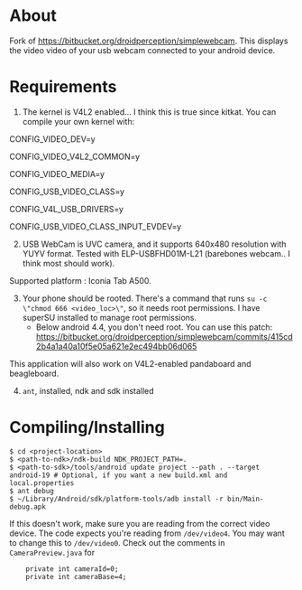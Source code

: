 # About
Fork of https://bitbucket.org/droidperception/simplewebcam. This displays the video video of your usb webcam connected to your android device.

# Requirements
1) The kernel is V4L2 enabled... I think this is true since kitkat. You can compile your own kernel with:

 CONFIG_VIDEO_DEV=y

 CONFIG_VIDEO_V4L2_COMMON=y

 CONFIG_VIDEO_MEDIA=y

 CONFIG_USB_VIDEO_CLASS=y

 CONFIG_V4L_USB_DRIVERS=y

 CONFIG_USB_VIDEO_CLASS_INPUT_EVDEV=y

2) USB WebCam is UVC camera, and it supports 640x480 resolution with YUYV format. Tested with ELP-USBFHD01M-L21 (barebones webcam.. I think most should work).

Supported platform : Iconia Tab A500.

3) Your phone should be rooted. There's a command that runs `su -c \"chmod 666 <video_loc>\"`, so it needs root permissions. I have superSU installed to manage root permissions.
   - Below android 4.4, you don't need root. You can use this patch: https://bitbucket.org/droidperception/simplewebcam/commits/415cd2b4a1a40a10f5e05a621e2ec494bb06d065

 This application will also work on V4L2-enabled pandaboard and beagleboard.

4) `ant`, installed, ndk and sdk installed

# Compiling/Installing
	$ cd <project-location>
	$ <path-to-ndk>/ndk-build NDK_PROJECT_PATH=.
	$ <path-to-sdk>/tools/android update project --path . --target android-19 # Optional, if you want a new build.xml and local.properties
	$ ant debug
	$ ~/Library/Android/sdk/platform-tools/adb install -r bin/Main-debug.apk

If this doesn't work, make sure you are reading from the correct video device. The code expects you're reading from `/dev/video4`. You may want to change this to `/dev/video0`. Check out the comments in `CameraPreview.java` for

		private int cameraId=0;
		private int cameraBase=4;
